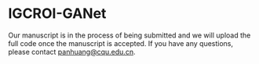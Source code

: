 # IGCROI-GANet

Our manuscript is in the process of being submitted and we will upload the full code once the manuscript is accepted.
If you have any questions, please contact panhuang@cqu.edu.cn.

